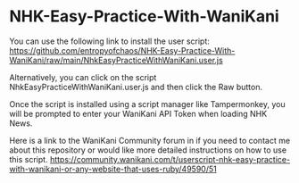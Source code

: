 # NHK-Easy-Practice-With-WaniKani

You can use the following link to install the user script:
https://github.com/entropyofchaos/NHK-Easy-Practice-With-WaniKani/raw/main/NhkEasyPracticeWithWaniKani.user.js

Alternatively, you can click on the script NhkEasyPracticeWithWaniKani.user.js and then click the Raw button.

Once the script is installed using a script manager like Tampermonkey, you will be prompted to enter your WaniKani API Token when loading NHK News.

Here is a link to the WaniKani Community forum in if you need to contact me about this repository or would like more detailed instructions on how to use this script.
https://community.wanikani.com/t/userscript-nhk-easy-practice-with-wanikani-or-any-website-that-uses-ruby/49590/51
